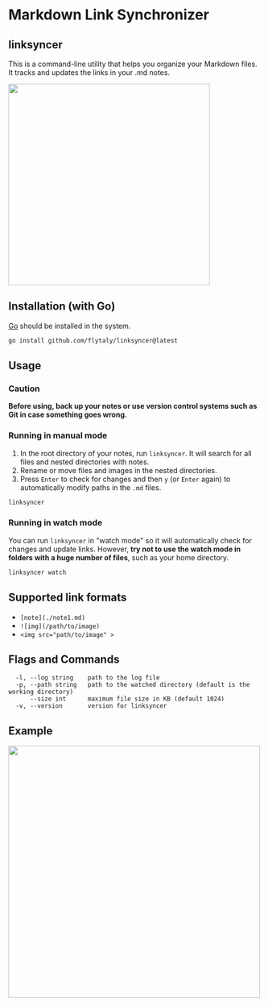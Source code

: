 # Markdown Link Synchronizer

## linksyncer

This is a command-line utility that helps you organize your Markdown files. It tracks and updates the links in your .md notes.

<img src="https://github.com/user-attachments/assets/fc8bfa59-8022-491f-a3b6-59fe6e344365" width="400">

## Installation (with Go)

[Go](https://go.dev/dl/) should be installed in the system.

```bash
go install github.com/flytaly/linksyncer@latest
```

## Usage

### Caution

**Before using, back up your notes or use version control systems such as Git in case something goes wrong.**

### Running in manual mode

1. In the root directory of your notes, run `linksyncer`. It will search for all files and nested directories with notes.
2. Rename or move files and images in the nested directories.
3. Press `Enter` to check for changes and then `y` (or `Enter` again) to automatically modify paths in the `.md` files.

```bash
linksyncer
```

### Running in watch mode

You can run `linksyncer` in "watch mode" so it will automatically check for changes and update links.
However, **try not to use the watch mode in folders with a huge number of files**, such as your home directory.

```bash
linksyncer watch
```

## Supported link formats

-   `[note](./note1.md)`
-   `![img](/path/to/image)`
-   `<img src="path/to/image" >`

## Flags and Commands

```
  -l, --log string    path to the log file
  -p, --path string   path to the watched directory (default is the working directory)
      --size int      maximum file size in KB (default 1024)
  -v, --version       version for linksyncer
```

## Example

<img src="https://github.com/user-attachments/assets/3133d5b1-61b6-460d-b2c5-6c0f2d055ca0" width="500">
